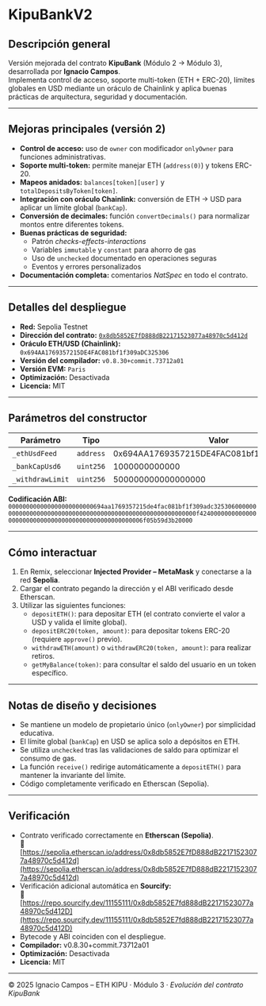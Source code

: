# KipuBankV2

## Descripción general
Versión mejorada del contrato **KipuBank** (Módulo 2 → Módulo 3), desarrollada por **Ignacio Campos**.  
Implementa control de acceso, soporte multi-token (ETH + ERC-20), límites globales en USD mediante un oráculo de Chainlink y aplica buenas prácticas de arquitectura, seguridad y documentación.

---

## Mejoras principales (versión 2)
- **Control de acceso:** uso de `owner` con modificador `onlyOwner` para funciones administrativas.  
- **Soporte multi-token:** permite manejar ETH (`address(0)`) y tokens ERC-20.  
- **Mapeos anidados:** `balances[token][user]` y `totalDepositsByToken[token]`.  
- **Integración con oráculo Chainlink:** conversión de ETH → USD para aplicar un límite global (`bankCap`).  
- **Conversión de decimales:** función `convertDecimals()` para normalizar montos entre diferentes tokens.  
- **Buenas prácticas de seguridad:**
  - Patrón *checks-effects-interactions*  
  - Variables `immutable` y `constant` para ahorro de gas  
  - Uso de `unchecked` documentado en operaciones seguras  
  - Eventos y errores personalizados  
- **Documentación completa:** comentarios *NatSpec* en todo el contrato.

---

## Detalles del despliegue
- **Red:** Sepolia Testnet  
- **Dirección del contrato:** [`0x8db5852E7fD888dB22171523077a48970c5d412d`](https://sepolia.etherscan.io/address/0x8db5852E7fD888dB22171523077a48970c5d412d)  
- **Oráculo ETH/USD (Chainlink):** `0x694AA1769357215DE4FAC081bf1f309aDC325306`  
- **Versión del compilador:** `v0.8.30+commit.73712a01`  
- **Versión EVM:** `Paris`  
- **Optimización:** Desactivada  
- **Licencia:** MIT  

---

## Parámetros del constructor
| Parámetro | Tipo | Valor |
|------------|------|--------|
| `_ethUsdFeed` | `address` | 0x694AA1769357215DE4FAC081bf1f309aDC325306 |
| `_bankCapUsd6` | `uint256` | 1000000000000 |
| `_withdrawLimit` | `uint256` | 500000000000000000 |

**Codificación ABI:**  
`000000000000000000000000694aa1769357215de4fac081bf1f309adc32530600000000000000000000000000000000000000000000000000000000000f424000000000000000000000000000000000000000000000000006f05b59d3b20000`

---

## Cómo interactuar
1. En Remix, seleccionar **Injected Provider – MetaMask** y conectarse a la red **Sepolia**.  
2. Cargar el contrato pegando la dirección y el ABI verificado desde Etherscan.  
3. Utilizar las siguientes funciones:
   - `depositETH()`: para depositar ETH (el contrato convierte el valor a USD y valida el límite global).  
   - `depositERC20(token, amount)`: para depositar tokens ERC-20 (requiere `approve()` previo).  
   - `withdrawETH(amount)` o `withdrawERC20(token, amount)`: para realizar retiros.  
   - `getMyBalance(token)`: para consultar el saldo del usuario en un token específico.

---

## Notas de diseño y decisiones
- Se mantiene un modelo de propietario único (`onlyOwner`) por simplicidad educativa.  
- El límite global (`bankCap`) en USD se aplica solo a depósitos en ETH.  
- Se utiliza `unchecked` tras las validaciones de saldo para optimizar el consumo de gas.  
- La función `receive()` redirige automáticamente a `depositETH()` para mantener la invariante del límite.  
- Código completamente verificado en Etherscan (Sepolia).  

---

## Verificación
- Contrato verificado correctamente en **Etherscan (Sepolia)**.  
  🔗 [https://sepolia.etherscan.io/address/0x8db5852E7fD888dB22171523077a48970c5d412d](https://sepolia.etherscan.io/address/0x8db5852E7fD888dB22171523077a48970c5d412d)
- Verificación adicional automática en **Sourcify:**  
  🔗 [https://repo.sourcify.dev/11155111/0x8db5852E7fd888dB22171523077a48970c5d412D](https://repo.sourcify.dev/11155111/0x8db5852E7fd888dB22171523077a48970c5d412D)
- Bytecode y ABI coinciden con el despliegue.  
- **Compilador:** v0.8.30+commit.73712a01  
- **Optimización:** Desactivada  
- **Licencia:** MIT  

---

© 2025 Ignacio Campos – ETH KIPU · Módulo 3 · *Evolución del contrato KipuBank*
